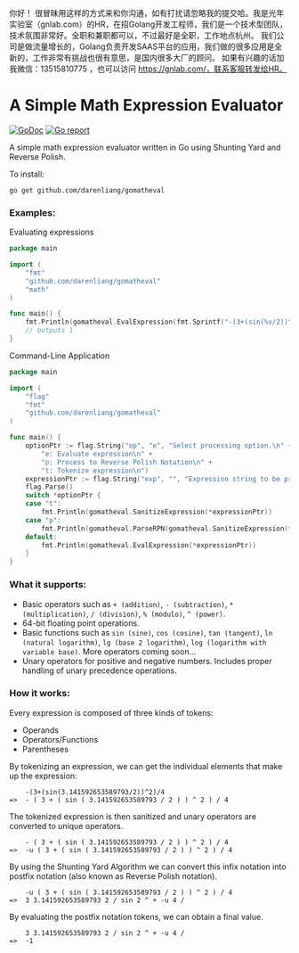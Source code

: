 你好！
很冒昧用这样的方式来和你沟通，如有打扰请忽略我的提交哈。我是光年实验室（gnlab.com）的HR，在招Golang开发工程师，我们是一个技术型团队，技术氛围非常好。全职和兼职都可以，不过最好是全职，工作地点杭州。
我们公司是做流量增长的，Golang负责开发SAAS平台的应用，我们做的很多应用是全新的，工作非常有挑战也很有意思，是国内很多大厂的顾问。
如果有兴趣的话加我微信：13515810775  ，也可以访问 https://gnlab.com/，联系客服转发给HR。
# A Simple Math Expression Evaluator

[![GoDoc](https://pkg.go.dev/badge/github.com/darenliang/gomatheval?status.svg)](https://pkg.go.dev/github.com/darenliang/gomatheval?tab=doc)
[![Go report](http://goreportcard.com/badge/darenliang/gomatheval)](https://goreportcard.com/report/github.com/darenliang/gomatheval)

A simple math expression evaluator written in Go using Shunting Yard and Reverse Polish.

To install:
```
go get github.com/darenliang/gomatheval
```

### Examples:
Evaluating expressions
```go
package main

import (
	"fmt"
	"github.com/darenliang/gomatheval"
	"math"
)

func main() {
	fmt.Println(gomatheval.EvalExpression(fmt.Sprintf("-(3+(sin(%v/2))^2)/4", math.Pi)))
	// outputs 1
}
```
Command-Line Application
```go
package main

import (
	"flag"
	"fmt"
	"github.com/darenliang/gomatheval"
)

func main() {
	optionPtr := flag.String("op", "e", "Select processing option.\n" +
		"e: Evaluate expression\n" +
		"p: Process to Reverse Polish Notation\n" +
		"t: Tokenize expression\n")
	expressionPtr := flag.String("exp", "", "Expression string to be processed")
	flag.Parse()
	switch *optionPtr {
	case "t":
		fmt.Println(gomatheval.SanitizeExpression(*expressionPtr))
	case "p":
		fmt.Println(gomatheval.ParseRPN(gomatheval.SanitizeExpression(*expressionPtr)))
	default:
		fmt.Println(gomatheval.EvalExpression(*expressionPtr))
	}
}
```

### What it supports:
* Basic operators such as `+ (addition)`, `- (subtraction)`, `* (multiplication)`, `/ (division)`, `% (modulo)`, `^ (power)`.
* 64-bit floating point operations.
* Basic functions such as `sin (sine)`, `cos (cosine)`, `tan (tangent)`, `ln (natural logarithm)`, `lg (base 2 logarithm)`, `log (logarithm with variable base)`. More operators coming soon...
* Unary operators for positive and negative numbers. Includes proper handling of unary precedence operations.

### How it works:
Every expression is composed of three kinds of tokens:
* Operands
* Operators/Functions
* Parentheses

By tokenizing an expression, we can get the individual elements that make up the expression:
```
    -(3+(sin(3.141592653589793/2))^2)/4
=>  - ( 3 + ( sin ( 3.141592653589793 / 2 ) ) ^ 2 ) / 4
```

The tokenized expression is then sanitized and unary operators are converted to unique operators.
```
    - ( 3 + ( sin ( 3.141592653589793 / 2 ) ) ^ 2 ) / 4
=>  -u ( 3 + ( sin ( 3.141592653589793 / 2 ) ) ^ 2 ) / 4
```

By using the Shunting Yard Algorithm we can convert this infix notation into postfix notation (also known as Reverse Polish notation).
```
    -u ( 3 + ( sin ( 3.141592653589793 / 2 ) ) ^ 2 ) / 4
=>  3 3.141592653589793 2 / sin 2 ^ + -u 4 /
```

By evaluating the postfix notation tokens, we can obtain a final value.
```
    3 3.141592653589793 2 / sin 2 ^ + -u 4 /
=>  -1
```
